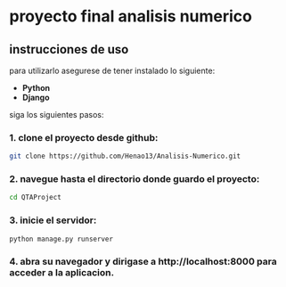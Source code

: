 # proyecto final analisis numerico
 

## instrucciones de uso
para utilizarlo asegurese de tener instalado lo siguiente: 

* **Python**
* **Django**

siga los siguientes pasos:

### 1. clone el proyecto desde github:
```bash
git clone https://github.com/Henao13/Analisis-Numerico.git
```
### 2. navegue hasta el directorio donde guardo el proyecto: 
```bash
cd QTAProject
```
### 3. inicie el servidor:
```bash
python manage.py runserver
```
### 4. abra su navegador y dirigase a http://localhost:8000 para acceder a la aplicacion.

 
